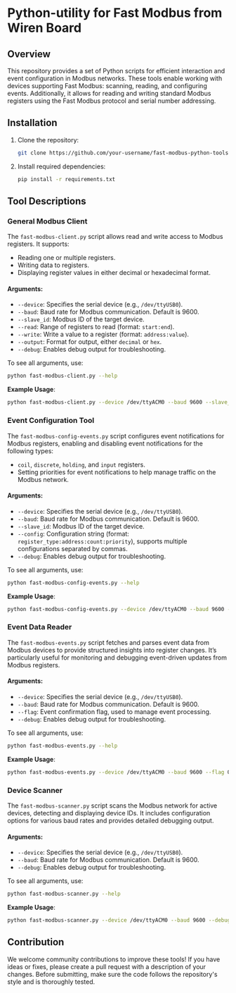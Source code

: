# Python-utility for Fast Modbus from Wiren Board

## Overview
This repository provides a set of Python scripts for efficient interaction and event configuration in Modbus networks. These tools enable working with devices supporting Fast Modbus: scanning, reading, and configuring events. Additionally, it allows for reading and writing standard Modbus registers using the Fast Modbus protocol and serial number addressing.

## Installation
1. Clone the repository:
   ```bash
   git clone https://github.com/your-username/fast-modbus-python-tools.git
   ```
2. Install required dependencies:
   ```bash
   pip install -r requirements.txt
   ```

## Tool Descriptions

### General Modbus Client
The `fast-modbus-client.py` script allows read and write access to Modbus registers. It supports:
- Reading one or multiple registers.
- Writing data to registers.
- Displaying register values in either decimal or hexadecimal format.

#### Arguments:
- `--device`: Specifies the serial device (e.g., `/dev/ttyUSB0`).
- `--baud`: Baud rate for Modbus communication. Default is 9600.
- `--slave_id`: Modbus ID of the target device.
- `--read`: Range of registers to read (format: `start:end`).
- `--write`: Write a value to a register (format: `address:value`).
- `--output`: Format for output, either `decimal` or `hex`.
- `--debug`: Enables debug output for troubleshooting.

To see all arguments, use:
```bash
python fast-modbus-client.py --help
```

**Example Usage**:
```bash
python fast-modbus-client.py --device /dev/ttyACM0 --baud 9600 --slave_id 126 --read 1:10 --output hex
```

### Event Configuration Tool
The `fast-modbus-config-events.py` script configures event notifications for Modbus registers, enabling and disabling event notifications for the following types:
- `coil`, `discrete`, `holding`, and `input` registers.
- Setting priorities for event notifications to help manage traffic on the Modbus network.

#### Arguments:
- `--device`: Specifies the serial device (e.g., `/dev/ttyUSB0`).
- `--baud`: Baud rate for Modbus communication. Default is 9600.
- `--slave_id`: Modbus ID of the target device.
- `--config`: Configuration string (format: `register_type:address:count:priority`), supports multiple configurations separated by commas.
- `--debug`: Enables debug output for troubleshooting.

To see all arguments, use:
```bash
python fast-modbus-config-events.py --help
```

**Example Usage**:
```bash
python fast-modbus-config-events.py --device /dev/ttyACM0 --baud 9600 --slave_id 126 --config "discrete:0:2:1,holding:5:2:2" --debug
```

### Event Data Reader
The `fast-modbus-events.py` script fetches and parses event data from Modbus devices to provide structured insights into register changes. It’s particularly useful for monitoring and debugging event-driven updates from Modbus registers.

#### Arguments:
- `--device`: Specifies the serial device (e.g., `/dev/ttyUSB0`).
- `--baud`: Baud rate for Modbus communication. Default is 9600.
- `--flag`: Event confirmation flag, used to manage event processing.
- `--debug`: Enables debug output for troubleshooting.

To see all arguments, use:
```bash
python fast-modbus-events.py --help
```

**Example Usage**:
```bash
python fast-modbus-events.py --device /dev/ttyACM0 --baud 9600 --flag 0x00 --debug
```

### Device Scanner
The `fast-modbus-scanner.py` script scans the Modbus network for active devices, detecting and displaying device IDs. It includes configuration options for various baud rates and provides detailed debugging output.

#### Arguments:
- `--device`: Specifies the serial device (e.g., `/dev/ttyUSB0`).
- `--baud`: Baud rate for Modbus communication. Default is 9600.
- `--debug`: Enables debug output for troubleshooting.

To see all arguments, use:
```bash
python fast-modbus-scanner.py --help
```

**Example Usage**:
```bash
python fast-modbus-scanner.py --device /dev/ttyACM0 --baud 9600 --debug
```

## Contribution
We welcome community contributions to improve these tools! If you have ideas or fixes, please create a pull request with a description of your changes. Before submitting, make sure the code follows the repository's style and is thoroughly tested.
